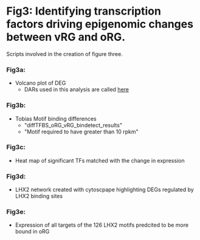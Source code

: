# Fig3:  Identifying transcription factors driving epigenomic changes between vRG and oRG.
Scripts involved in the creation of figure three.

### Fig3a: 
- Volcano plot of DEG
    - DARs used in this analysis are called [here](/loc/DAR)
### Fig3b:
- Tobias Motif binding differences
    - "diffTFBS_oRG_vRG_bindetect_results"
    - "Motif required to have greater than 10 rpkm"
### Fig3c:
- Heat map of significant TFs matched with the change in expression
### Fig3d:
- LHX2 network created with cytoscpape highlighting DEGs regulated by LHX2 binding sites
### Fig3e:
- Expression of all targets of the 126 LHX2 motifs predcited to be more bound in oRG
